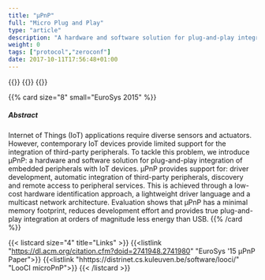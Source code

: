 ```yaml
---
title: "μPnP"
full: "Micro Plug and Play"
type: "article"
description: "A hardware and software solution for plug-and-play integration of embedded peripherals with IoT devices. µPnP provides support for: driver development, automatic integration of third-party peripherals, discovery and remote access to peripheral services."
weight: 0
tags: ["protocol","zeroconf"]
date: 2017-10-11T17:56:48+01:00
---
```


{{<card size="4" small="μPnP" style="info">}}
{{<description>}}
{{</card>}}

{{% card size="8" small="EuroSys 2015" %}}
##### Abstract

Internet of Things (IoT) applications require diverse sensors and actuators. However, contemporary IoT devices provide limited support for the integration of third-party peripherals. To tackle this problem, we introduce μPnP: a hardware and software solution for plug-and-play integration of embedded peripherals with IoT devices. μPnP provides support for: driver development, automatic integration of third-party peripherals, discovery and remote access to peripheral services. This is achieved through a low-cost hardware identification approach, a lightweight driver language and a multicast network architecture. Evaluation shows that μPnP has a minimal memory footprint, reduces development effort and provides true plug-and-play integration at orders of magnitude less energy than USB.
{{% /card %}}

{{< listcard size="4" title="Links" >}}
    {{<listlink "https://dl.acm.org/citation.cfm?doid=2741948.2741980" "EuroSys '15 μPnP Paper">}}
    {{<listlink "hhttps://distrinet.cs.kuleuven.be/software/looci/" "LooCI microPnP">}}
{{< /listcard >}}